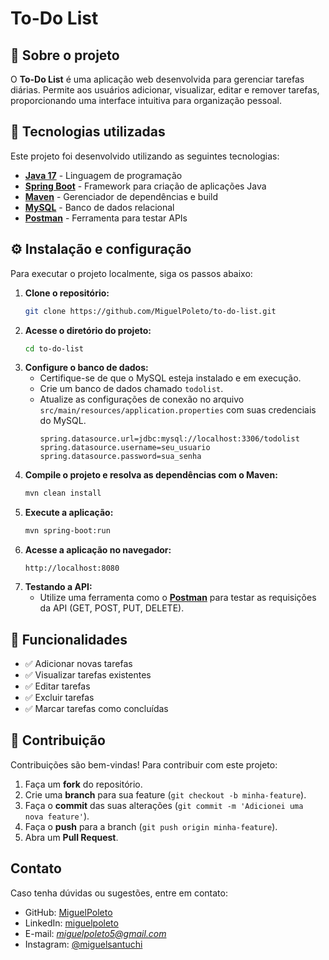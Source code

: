 # To-Do List

## 📌 Sobre o projeto

O **To-Do List** é uma aplicação web desenvolvida para gerenciar tarefas diárias. Permite aos usuários adicionar, visualizar, editar e remover tarefas, proporcionando uma interface intuitiva para organização pessoal.

## 🚀 Tecnologias utilizadas

Este projeto foi desenvolvido utilizando as seguintes tecnologias:

- **[Java 17](https://www.oracle.com/java/technologies/javase-jdk17-downloads.html)** - Linguagem de programação
- **[Spring Boot](https://spring.io/projects/spring-boot)** - Framework para criação de aplicações Java
- **[Maven](https://maven.apache.org/)** - Gerenciador de dependências e build
- **[MySQL](https://www.mysql.com/)** - Banco de dados relacional
- **[Postman](https://www.postman.com/)** - Ferramenta para testar APIs

## ⚙️ Instalação e configuração

Para executar o projeto localmente, siga os passos abaixo:

1. **Clone o repositório:**
   ```sh
   git clone https://github.com/MiguelPoleto/to-do-list.git
   ```
2. **Acesse o diretório do projeto:**
   ```sh
   cd to-do-list
   ```
3. **Configure o banco de dados:**
   - Certifique-se de que o MySQL esteja instalado e em execução.
   - Crie um banco de dados chamado `todolist`.
   - Atualize as configurações de conexão no arquivo `src/main/resources/application.properties` com suas credenciais do MySQL.
     ```properties
     spring.datasource.url=jdbc:mysql://localhost:3306/todolist
     spring.datasource.username=seu_usuario
     spring.datasource.password=sua_senha
     ```
4. **Compile o projeto e resolva as dependências com o Maven:**
   ```sh
   mvn clean install
   ```
5. **Execute a aplicação:**
   ```sh
   mvn spring-boot:run
   ```
6. **Acesse a aplicação no navegador:**
   ```
   http://localhost:8080
   ```
7. **Testando a API:**
   - Utilize uma ferramenta como o **[Postman](https://www.postman.com/)** para testar as requisições da API (GET, POST, PUT, DELETE).

## 📌 Funcionalidades

- ✅ Adicionar novas tarefas
- ✅ Visualizar tarefas existentes
- ✅ Editar tarefas
- ✅ Excluir tarefas
- ✅ Marcar tarefas como concluídas

## 🤝 Contribuição

Contribuições são bem-vindas! Para contribuir com este projeto:

1. Faça um **fork** do repositório.
2. Crie uma **branch** para sua feature (`git checkout -b minha-feature`).
3. Faça o **commit** das suas alterações (`git commit -m 'Adicionei uma nova feature'`).
4. Faça o **push** para a branch (`git push origin minha-feature`).
5. Abra um **Pull Request**.


## Contato

Caso tenha dúvidas ou sugestões, entre em contato:
- GitHub: [MiguelPoleto](https://github.com/MiguelPoleto)
- LinkedIn: [miguelpoleto](https://www.linkedin.com/in/miguelpoleto/)
- E-mail: *miguelpoleto5@gmail.com*
- Instagram: [@miguelsantuchi](https://www.instagram.com/miguelsantuchi/)

